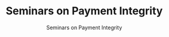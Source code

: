 ---
layout: resources-landing
title: "Seminars on Payment Integrity"
subtitle: "Seminars on Payment Integrity"
filters: payment-integrity training omb
link: /payment-integrity/seminars-payment-integrity/
---